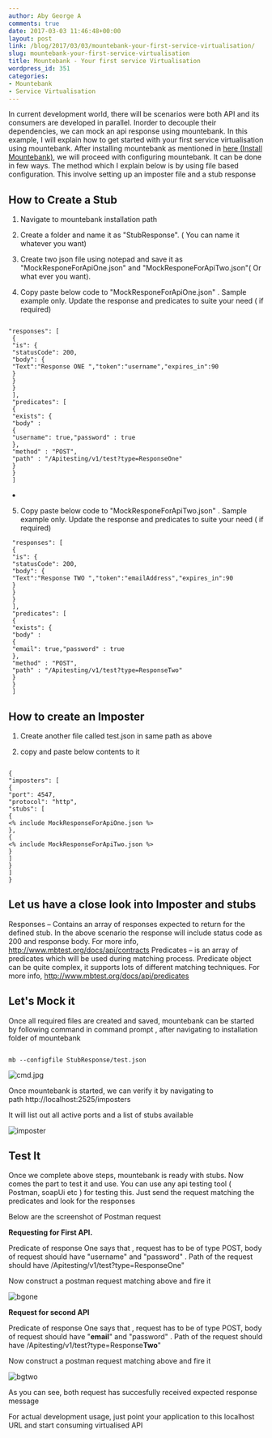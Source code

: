 ```yaml
---
author: Aby George A
comments: true
date: 2017-03-03 11:46:48+00:00
layout: post
link: /blog/2017/03/03/mountebank-your-first-service-virtualisation/
slug: mountebank-your-first-service-virtualisation
title: Mountebank - Your first service Virtualisation
wordpress_id: 351
categories:
- Mountebank
- Service Virtualisation
---
```


In current development world, there will be scenarios were both API and its consumers are developed in parallel. Inorder to decouple their dependencies, we can mock an api response using mountebank. In this example, I will explain how to get started with your first service virtualisation using mountebank. After installing mountebank as mentioned in [here (Install Mountebank)]({{site.root}}blog/2017/02/13/service-virtualisation-using-mountebank/), we will proceed with configuring mountebank. It can be done in few ways. The method which I explain below is by using file based configuration. This involve setting up an imposter file and a stub response


## How to Create a Stub





	
  1. Navigate to mountebank installation path

	
  2. Create a folder and name it as "StubResponse". ( You can name it whatever you want)

	
  3. Create two json file using notepad and save it as "MockResponeForApiOne.json" and "MockResponeForApiTwo.json"( Or what ever you want).

	
  4. Copy paste below code to "MockResponeForApiOne.json" . Sample example only. Update the response and predicates to suite your need ( if required)

``` plain MockResponseForApiOne.json

"responses": [
 {
 "is": {
 "statusCode": 200,
 "body": {
 "Text":"Response ONE ","token":"username","expires_in":90
 }
 }
 }
 ],
 "predicates": [
 {
 "exists": {
 "body" :
 {
 "username": true,"password" : true
 },
 "method" : "POST",
 "path" : "/Apitesting/v1/test?type=ResponseOne"
 }
 }
 ]
```

-

5. Copy paste below code to "MockResponeForApiTwo.json" . Sample example only. Update the response and predicates to suite your need ( if required)

``` plain MockResponseForApiTwo.json
 "responses": [
 {
 "is": {
 "statusCode": 200,
 "body": {
 "Text":"Response TWO ","token":"emailAddress","expires_in":90
 }
 }
 }
 ],
 "predicates": [
 {
 "exists": {
 "body" :
 {
 "email": true,"password" : true
 },
 "method" : "POST",
 "path" : "/Apitesting/v1/test?type=ResponseTwo"
 }
 }
 ]
```


## How to create an Imposter





	
  1. Create another file called test.json in same path as above

	
  2. copy and paste below contents to it


``` plain test.json

{
"imposters": [
{
"port": 4547,
"protocol": "http",
"stubs": [
{
<% include MockResponseForApiOne.json %>
},
{
<% include MockResponseForApiTwo.json %>
}
]
}
]
}

```


## Let us have a close look into Imposter and stubs


Responses – Contains an array of responses expected to return for the defined stub. In the above scenario the response will include status code as 200 and response body. For more info, http://www.mbtest.org/docs/api/contracts
Predicates – is an array of predicates which will be used during matching process. Predicate object can be quite complex, it supports lots of different matching techniques.
For more info, http://www.mbtest.org/docs/api/predicates


## Let's Mock it


Once all required files are created and saved, mountebank can be started by following command in command prompt , after navigating to installation folder of mountebank

``` 

mb --configfile StubResponse/test.json

```

![cmd.jpg]({{images_dir}}/2017/03/cmd.jpg)



Once mountebank is started, we can verify it by navigating to path http://localhost:2525/imposters

It will list out all active ports and a list of stubs available

![imposter]({{images_dir}}/2017/03/imposter.jpg)




## Test It


Once we complete above steps, mountebank is ready with stubs. Now comes the part to test it and use. You can use any api testing tool ( Postman, soapUi etc ) for testing this. Just send the request matching the predicates and look for the responses

Below are the screenshot of Postman request

**Requesting for First API.**

Predicate of response One says that , request has to be of type POST, body of request should have "username" and "password" . Path of the request should have /Apitesting/v1/test?type=ResponseOne"

Now construct a postman request matching above and fire it

![bgone]({{images_dir}}/2017/03/bgone.jpg)





**Request for second API**

Predicate of response One says that , request has to be of type POST, body of request should have "**email**" and "password" . Path of the request should have /Apitesting/v1/test?type=Response**Two**"

Now construct a postman request matching above and fire it

![bgtwo]({{images_dir}}/2017/03/bgtwo.jpg)



As you can see, both request has succesfully received expected response message

For actual development usage, just point your application to this localhost URL and start consuming virtualised API








